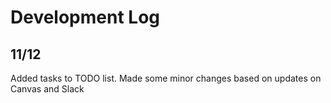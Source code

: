# Development Log

## 11/12

Added tasks to TODO list.
Made some minor changes based on updates on Canvas and Slack
